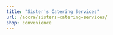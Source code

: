 ```yaml
---
title: "Sister's Catering Services"
url: /accra/sisters-catering-services/
shop: convenience
---
```

